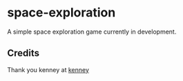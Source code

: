 # space-exploration
A simple space exploration game currently in development.

## Credits
Thank you kenney at [kenney](https://kenny.nl)